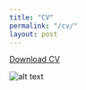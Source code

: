 ```yaml
---
title: "CV"
permalink: "/cv/"
layout: post
---
```


[Download CV][cv]

[cv]: CV.jpg
![alt text](CV.jpg)
